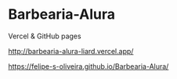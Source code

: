 # Barbearia-Alura

Vercel & GitHub pages

http://barbearia-alura-liard.vercel.app/

https://felipe-s-oliveira.github.io/Barbearia-Alura/
